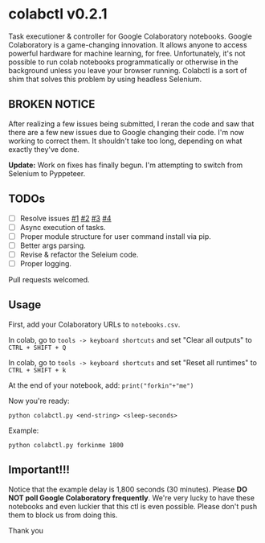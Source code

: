 # colabctl v0.2.1

Task executioner &amp; controller for Google Colaboratory notebooks. Google Colaboratory is a game-changing innovation.
It allows anyone to access powerful hardware for machine learning, for free. Unfortunately, it's not possible to run
colab notebooks programmatically or otherwise in the background unless you leave your browser running. Colabctl is a
sort of shim that solves this problem by using headless Selenium.

## BROKEN NOTICE

After realizing a few issues being submitted, I reran the code and saw that there are a few new issues due to Google
changing their code. I'm now working to correct them. It shouldn't take too long, depending on what exactly they've
done.

**Update:** Work on fixes has finally begun. I'm attempting to switch from Selenium to Pyppeteer.

## TODOs

- [ ] Resolve issues [#1](https://github.com/TensorTom/colabctl/issues/1) [#2](https://github.com/TensorTom/colabctl/issues/2) [#3](https://github.com/TensorTom/colabctl/issues/3) [#4](https://github.com/TensorTom/colabctl/issues/4)
- [ ] Async execution of tasks.
- [ ] Proper module structure for user command install via pip.
- [ ] Better args parsing.
- [ ] Revise & refactor the Seleium code.
- [ ] Proper logging.

Pull requests welcomed.

## Usage
First, add your Colaboratory URLs to `notebooks.csv`.

In colab, go to `tools -> keyboard shortcuts` and set "Clear all outputs" to `CTRL + SHIFT + Q`

In colab, go to `tools -> keyboard shortcuts` and set "Reset all runtimes" to `CTRL + SHIFT + k`

At the end of your notebook, add: `print("forkin"+"me")`

Now you're ready:

`python colabctl.py <end-string> <sleep-seconds>`

Example:

`python colabctl.py forkinme 1800`

## Important!!!

Notice that the example delay is 1,800 seconds (30 minutes). Please **DO NOT poll Google Colaboratory frequently**.
We're very lucky to have these notebooks and even luckier that this ctl is even possible. Please don't push them to
block us from doing this.

Thank you
